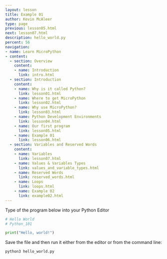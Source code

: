 ```yaml
---
layout: lesson
title: Example 01
author: Kevin McAleer
type: page
previous: lesson05.html
next: lesson07.html
description: hello_world.py
percent: 56
navigation:
- name: Learn MicroPython
- content:
  - section: Overview
    content:
    - name: Introduction
      link: intro.html
  - section: Introduction
    content:
    - name: Why is it called Python?
      link: lesson01.html
    - name: Where to get MicroPython
      link: lesson02.html
    - name: Why use MicroPython?
      link: lesson03.html
    - name: Python Development Environments
      link: lesson04.html
    - name: Our first program
      link: lesson05.html
    - name: Example 01
      link: lesson06.html
  - section: Variables and Reserved Words
    content:
    - name: Variables
      link: lesson07.html
    - name: Values & Variables Types
      link: values_and_variable_types.html
    - name: Reserved Words
      link: reserved_words.html
    - name: Loops
      link: loops.html
    - name: Example 02
      link: example02.html
---
```



Type of the program below into your Python Editor

```python
# Hello World
# Python_101

print("Hello, world!")
```

Save the file and then run it either from the editor or from the command line:

```bash
python3 hello_world.py
```
